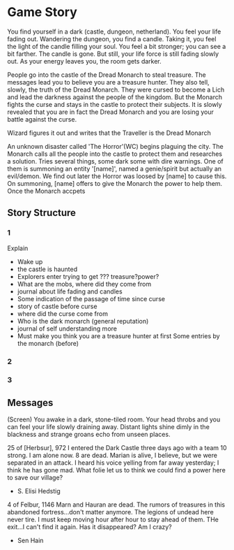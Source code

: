 # Game Story

You find yourself in a dark (castle, dungeon, netherland).  You feel your life fading out.
Wandering the dungeon, you find a candle.  Taking it, you feel the light of the candle filling your soul.  You feel a bit stronger; you can see a bit farther.  The candle is gone.  But still, your life force is still fading slowly out.
As your energy leaves you, the room gets darker.

People go into the castle of the Dread Monarch to steal treasure. The messages lead you to believe you are a treasure hunter.  They also tell, slowly, the truth of the Dread Monarch.  They were cursed to become a Lich and lead the darkness against the people of the kingdom.  But the Monarch fights the curse and stays in the castle to protect their subjects. It is slowly revealed that you are in fact the Dread Monarch and you are losing your battle against the curse.

Wizard figures it out and writes that the Traveller is the Dread Monarch

An unknown disaster called 'The Horror'(WC) begins plaguing the city.  The Monarch calls all the people into the castle to protect them and researches a solution.  Tries several things, some dark some with dire warnings.  One of them is summoning an entity '[name]', named a genie/spirit but actually an evil/demon.  We find out later the Horror was loosed by [name] to cause this.  On summoning, [name] offers to give the Monarch the power to help them.  Once the Monarch accpets






## Story Structure

### 1

Explain 
- Wake up
- the castle is haunted
- Explorers enter trying to get ??? treasure?power?
- What are the mobs, where did they come from
- journal about life fading and candles
- Some indication of the passage of time since curse
- story of castle before curse
- where did the curse come from
- Who is the dark monarch (general reputation)
- journal of self understanding more
- Must make you think you are a treasure hunter at first
Some entries by the monarch (before)

### 2

### 3

## Messages

(Screen)
You awake in a dark, stone-tiled room.  Your head throbs and you can feel your life slowly draining away.  Distant lights shine dimly in the blackness and strange groans echo from unseen places.

25 of [Herbsur], 972
I entered the Dark Castle three days ago with a team 10 strong.  I am alone now.  8 are dead.  Marian is alive, I believe, but we were separated in an attack.  I heard his voice yelling from far away yesterday; I think he has gone mad.  What folie let us to think we could find a power here to save our village?
- S. Elisi Hedstig

4 of Felbur, 1146
Marn and Hauran are dead. The rumors of treasures in this abandoned fortress...don't matter anymore.  The legions of undead here never tire.  I must keep moving hour after hour to stay ahead of them. THe exit...I can't find it again. Has it disappeared? Am I crazy?
- Sen Hain